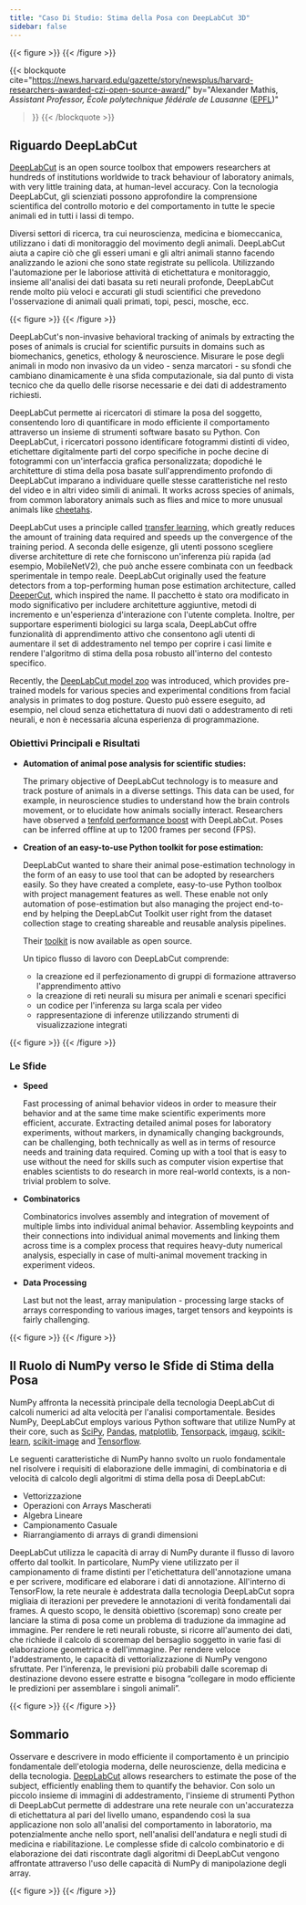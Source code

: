 ```yaml
---
title: "Caso Di Studio: Stima della Posa con DeepLabCut 3D"
sidebar: false
---
```


{{< figure >}}
{{< /figure >}}

{{< blockquote
  cite="https://news.harvard.edu/gazette/story/newsplus/harvard-researchers-awarded-czi-open-source-award/"
  by="Alexander Mathis, _Assistant Professor, École polytechnique fédérale de Lausanne_ ([EPFL](https://www.epfl.ch/en/))"
>}}
{{< /blockquote >}}

## Riguardo DeepLabCut

[DeepLabCut](https://github.com/DeepLabCut/DeepLabCut) is an open source toolbox that empowers researchers at hundreds of institutions worldwide to track behaviour of laboratory animals, with very little training data, at human-level accuracy. Con la tecnologia DeepLabCut, gli scienziati possono approfondire la comprensione scientifica del controllo motorio e del comportamento in tutte le specie animali ed in tutti i lassi di tempo.

Diversi settori di ricerca, tra cui neuroscienza, medicina e biomeccanica, utilizzano i dati di monitoraggio del movimento degli animali. DeepLabCut aiuta a capire ciò che gli esseri umani e gli altri animali stanno facendo analizzando le azioni che sono state registrate su pellicola. Utilizzando l'automazione per le laboriose attività di etichettatura e monitoraggio, insieme all'analisi dei dati basata su reti neurali profonde, DeepLabCut rende molto più veloci e accurati gli studi scientifici che prevedono l'osservazione di animali quali primati, topi, pesci, mosche, ecc.

{{< figure >}}
{{< /figure >}}

DeepLabCut's non-invasive behavioral tracking of animals by extracting the poses of animals is crucial for scientific pursuits in domains such as biomechanics, genetics, ethology & neuroscience. Misurare le pose degli animali in modo non invasivo da un video - senza marcatori - su sfondi che cambiano dinamicamente è una sfida computazionale, sia dal punto di vista tecnico che da quello delle risorse necessarie e dei dati di addestramento richiesti.

DeepLabCut permette ai ricercatori di stimare la posa del soggetto, consentendo loro di quantificare in modo efficiente il comportamento attraverso un insieme di strumenti software basato su Python.  Con DeepLabCut, i ricercatori possono identificare fotogrammi distinti di video, etichettare digitalmente parti del corpo specifiche in poche decine di fotogrammi con un'interfaccia grafica personalizzata; dopodiché le architetture di stima della posa basate sull'apprendimento profondo di DeepLabCut imparano a individuare quelle stesse caratteristiche nel resto del video e in altri video simili di animali. It works across species of animals, from common laboratory animals such as flies and mice to more unusual animals like [cheetahs][cheetah-movement].

[cheetah-movement]: https://www.technologynetworks.com/neuroscience/articles/interview-a-deeper-cut-into-behavior-with-mackenzie-mathis-327618

DeepLabCut uses a principle called [transfer learning](https://arxiv.org/pdf/1909.11229), which greatly reduces the amount of training data required and speeds up the convergence of the training period.  A seconda delle esigenze, gli utenti possono scegliere diverse architetture di rete che forniscono un'inferenza più rapida (ad esempio, MobileNetV2), che può anche essere combinata con un feedback sperimentale in tempo reale. DeepLabCut originally used the feature detectors from a top-performing human pose estimation architecture, called [DeeperCut](https://arxiv.org/abs/1605.03170), which inspired the name. Il pacchetto è stato ora modificato in modo significativo per includere architetture aggiuntive, metodi di incremento e un'esperienza d'interazione con l'utente completa. Inoltre, per supportare esperimenti biologici su larga scala, DeepLabCut offre funzionalità di apprendimento attivo che consentono agli utenti di aumentare il set di addestramento nel tempo per coprire i casi limite e rendere l'algoritmo di stima della posa robusto all'interno del contesto specifico.

Recently, the [DeepLabCut model zoo](https://deeplabcut.github.io/DeepLabCut/docs/ModelZoo.html) was introduced, which provides pre-trained models for various species and experimental conditions from facial analysis in primates to dog posture. Questo può essere eseguito, ad esempio, nel cloud senza etichettatura di nuovi dati o addestramento di reti neurali, e non è necessaria alcuna esperienza di programmazione.

### Obiettivi Principali e Risultati

- **Automation of animal pose analysis for scientific studies:**

  The primary objective of DeepLabCut technology is to measure and track posture
  of animals in a diverse settings. This data can be used, for example, in
  neuroscience studies to understand how the brain controls movement, or to
  elucidate how animals socially interact. Researchers have observed a
  [tenfold performance boost](https://www.biorxiv.org/content/10.1101/457242v1)
  with DeepLabCut. Poses can be inferred offline at up to 1200 frames per second
  (FPS).

- **Creation of an easy-to-use Python toolkit for pose estimation:**

  DeepLabCut wanted to share their animal pose-estimation technology in the form
  of an easy to use tool that can be adopted by researchers easily. So they have
  created a complete, easy-to-use Python toolbox with project management features
  as well. These enable not only automation of pose-estimation but also
  managing the project end-to-end by helping the DeepLabCut Toolkit user right
  from the dataset collection stage to creating shareable and reusable analysis
  pipelines.

  Their [toolkit][DLCToolkit] is now available as open source.

  Un tipico flusso di lavoro con DeepLabCut comprende:

  - la creazione ed il perfezionamento di gruppi di formazione attraverso l'apprendimento attivo
  - la creazione di reti neurali su misura per animali e scenari specifici
  - un codice per l'inferenza su larga scala per video
  - rappresentazione di inferenze utilizzando strumenti di visualizzazione integrati

{{< figure >}}
{{< /figure >}}

[DLCToolkit]: https://github.com/DeepLabCut/DeepLabCut

### Le Sfide

- **Speed**

  Fast processing of animal behavior videos in order to measure their behavior
  and at the same time make scientific experiments more efficient, accurate.
  Extracting detailed animal poses for laboratory experiments, without
  markers, in dynamically changing backgrounds, can be challenging, both
  technically as well as in terms of resource needs and training data required.
  Coming up with a tool that is easy to use without the need for skills such
  as computer vision expertise that enables scientists to do research in more
  real-world contexts, is a non-trivial problem to solve.

- **Combinatorics**

  Combinatorics involves assembly and integration of movement of multiple
  limbs into individual animal behavior. Assembling keypoints and their
  connections into individual animal movements and linking them across time
  is a complex process that requires heavy-duty numerical analysis, especially
  in case of multi-animal movement tracking in experiment videos.

- **Data Processing**

  Last but not the least, array manipulation - processing large stacks of
  arrays corresponding to various images, target tensors and keypoints is
  fairly challenging.

{{< figure >}}
{{< /figure >}}

## Il Ruolo di NumPy verso le Sfide di Stima della Posa

NumPy affronta la necessità principale della tecnologia DeepLabCut di calcoli numerici ad alta velocità
per l'analisi comportamentale.  Besides NumPy, DeepLabCut employs
various Python software that utilize NumPy at their core, such as
[SciPy](https://www.scipy.org), [Pandas](https://pandas.pydata.org),
[matplotlib](https://matplotlib.org),
[Tensorpack](https://github.com/tensorpack/tensorpack),
[imgaug](https://github.com/aleju/imgaug),
[scikit-learn](https://scikit-learn.org/stable/),
[scikit-image](https://scikit-image.org) and
[Tensorflow](https://www.tensorflow.org).

Le seguenti caratteristiche di NumPy hanno svolto un ruolo fondamentale nel risolvere i requisiti di elaborazione delle immagini, di combinatoria e di velocità di calcolo degli algoritmi di stima della posa di DeepLabCut:

- Vettorizzazione
- Operazioni con Arrays Mascherati
- Algebra Lineare
- Campionamento Casuale
- Riarrangiamento di arrays di grandi dimensioni

DeepLabCut utilizza le capacità di array di NumPy durante il flusso di lavoro offerto dal toolkit. In particolare, NumPy viene utilizzato per il campionamento di frame distinti per l'etichettatura dell'annotazione umana e per scrivere, modificare ed elaborare i dati di annotazione.  All'interno di TensorFlow, la rete neurale è addestrata dalla tecnologia DeepLabCut sopra migliaia di iterazioni per prevedere le annotazioni di verità fondamentali dai frames. A questo scopo, le densità obiettivo (scoremap) sono create per lanciare la stima di posa come un problema di traduzione da immagine ad immagine. Per rendere le reti neurali
robuste, si ricorre all'aumento dei dati, che richiede il calcolo di scoremap del bersaglio soggetto in varie fasi di elaborazione geometrica e dell'immagine. Per rendere
veloce l'addestramento, le capacità di vettorializzazione di NumPy vengono sfruttate. Per l'inferenza,
le previsioni più probabili dalle scoremap di destinazione devono essere estratte e bisogna “collegare in modo efficiente le predizioni per assemblare i singoli animali”.

{{< figure >}}
{{< /figure >}}

## Sommario

Osservare e descrivere in modo efficiente il comportamento è un principio fondamentale dell'etologia moderna, delle neuroscienze, della medicina e della tecnologia.
[DeepLabCut](https://static1.squarespace.com/static/57f6d51c9f74566f55ecf271/t/5eab5ff7999bf94756b27481/1588289532243/NathMathis2019.pdf)
allows researchers to estimate the pose of the subject, efficiently enabling
them to quantify the behavior. Con solo un piccolo insieme di immagini di addestramento, l'insieme di strumenti Python di
DeepLabCut permette di addestrare una rete neurale con un'accuratezza di etichettatura al pari del livello umano, espandendo così la sua applicazione non solo all'analisi del comportamento in laboratorio, ma potenzialmente anche nello sport, nell'analisi dell'andatura e negli studi di medicina e riabilitazione. Le complesse sfide di calcolo combinatorio e di elaborazione dei dati riscontrate dagli algoritmi di DeepLabCut vengono affrontate attraverso l'uso delle capacità di NumPy di manipolazione degli array.

{{< figure >}}
{{< /figure >}}
